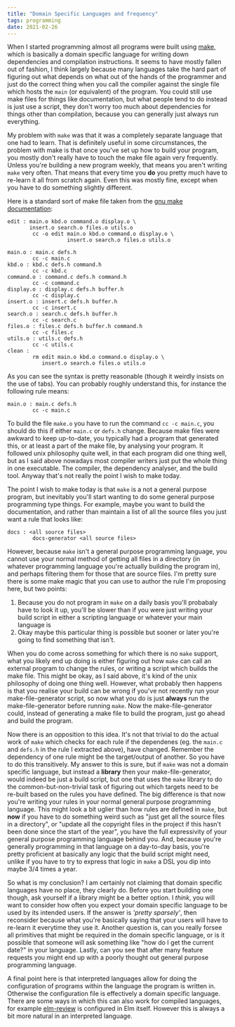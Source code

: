 ```yaml
---
title: "Domain Specific Languages and frequency"
tags: programming
date: 2021-02-26
---
```


When I started programming almost all programs were built using [make](https://www.gnu.org/software/make/), which is basically a domain specific language for writing down dependencies and compilation instructions. It seems to have mostly fallen out of fashion, I think largely because many languages take the hard part of figuring out what depends on what out of the hands of the programmer and just do the correct thing when you call the compiler against the single file which hosts the `main` (or equivalent) of the program. You could still use make files for things like documentation, but what people tend to do instead is just use a script, they don't worry too much about dependencies for things other than compilation, because you can generally just always run everything. 

My problem with `make` was that it was a completely separate language that one had to learn. That is definitely useful in some circumstances, the problem with make is that once you've set up how to build your program, you mostly don't really have to touch the make file again very frequently. Unless you're building a new program weekly, that means you aren't writing `make` very often. That means that every time you **do** you pretty much have to re-learn it all from scratch again. Even this was mostly fine, except when you have to do something slightly different.

Here is a standard sort of make file taken from the [gnu make documentation](https://www.gnu.org/software/make/manual/make.html):

```make
edit : main.o kbd.o command.o display.o \
       insert.o search.o files.o utils.o
        cc -o edit main.o kbd.o command.o display.o \
                   insert.o search.o files.o utils.o

main.o : main.c defs.h
        cc -c main.c
kbd.o : kbd.c defs.h command.h
        cc -c kbd.c
command.o : command.c defs.h command.h
        cc -c command.c
display.o : display.c defs.h buffer.h
        cc -c display.c
insert.o : insert.c defs.h buffer.h
        cc -c insert.c
search.o : search.c defs.h buffer.h
        cc -c search.c
files.o : files.c defs.h buffer.h command.h
        cc -c files.c
utils.o : utils.c defs.h
        cc -c utils.c
clean :
        rm edit main.o kbd.o command.o display.o \
           insert.o search.o files.o utils.o
```

As you can see the syntax is pretty reasonable (though it weirdly insists on the use of tabs). You can probably roughly understand this, for instance the following rule means:

```make
main.o : main.c defs.h
        cc -c main.c
```
To build the file `make.o` you have to run the command `cc -c main.c`, you should do this if either `main.c` or `defs.h` change. Because make files were awkward to keep up-to-date, you typically had a program that generated this, or at least a part of the make file, by analysing your program. It followed unix philosophy quite well, in that each program did one thing well, but as I said above nowadays most compiler writers just put the whole thing in one executable. The compiler, the dependency analyser, and the build tool. Anyway that's not really the point I wish to make today.

The point I wish to make today is that `make` is a not a general purpose program, but inevitably you'll start wanting to do some general purpose programming type things. For example, maybe you want to build the documentation, and rather than maintain a list of all the source files you just want a rule that looks like:

```make
docs : <all source files>
        docs-generator <all source files>
```
However, because `make` isn't a general purpose programming language, you cannot use your normal method of getting all files in a directory (in whatever programming language you're actually building the program in), and perhaps filtering them for those that are source files. I'm pretty sure there is some make magic that you can use to author the rule I'm proposing here, but two points:
1. Because you do not program in `make` on a daily basis you'll probabaly have to look it up, you'll be slower than if you were just writing your build script in either a scripting language or whatever your main language is
2. Okay maybe this particular thing is possible but sooner or later you're going to find something that isn't.

When you do come across something for which there is no `make` support, what you likely end up doing is either figuring out how `make` can call an external program to change the rules, or writing a script which builds the make file. This might be okay, as I said above, it's kind of the unix philosophy of doing one thing well. However, what probably then happens is that you realise your build can be wrong if you've not recently run your make-file-generator script, so now what you do is just **always** run the make-file-generator before running `make`. Now the make-file-generator could, instead of generating a make file to build the program, just go ahead and build the program.

Now there is an opposition to this idea. It's not that trivial to do the actual work of `make` which checks for each rule if the dependenes (eg. the `main.c` and `defs.h` in the rule I extracted above), have changed. Remember the dependency of one rule might be the target/output of another. So you have to do this transitively. My answer to this is sure, but if `make` was not a domain specific language, but instead a **library** then your make-file-generator, would indeed be just a build script, but one that uses the `make` library to do the common-but-non-trivial task of figuring out which targets need to be re-built based on the rules you have defined. The big difference is that now you're writing your rules in your normal general purpose programming language. This might look a bit uglier than how rules are defined in `make`, but **now** if you have to do something weird such as "just get all the source files in a directory", or "update all the copyright files in the project if this hasn't been done since the start of the year", you have the full expressivity of your general purpose programming language behind you. And, because you're generally programming in that language on a day-to-day basis, you're pretty proficient at basically any logic that the build script might need, unlike if you have to try to express that logic in `make` a DSL you dip into maybe 3/4 times a year. 



So what is my conclusion? I am certainly not claiming that domain specific languages have no place, they clearly do. Before you start building one though, ask yourself if a library might be a better option. I *think*, you will want to consider how often you expect your domain specific language to be used by its intended users. If the answer is *'pretty sparsely'*, then reconsider because what you're basically saying that your users will have to re-learn it everytime they use it. Another question is, can you really forsee all primitives that might be required in the domain specific language, or is it possible that someone will ask something like "how do I get the current date?" in your language. Lastly, can you see that after many feature requests you might end up with a poorly thought out general purpose programming language.

A final point here is that interpreted languages allow for doing the configuration of programs within the language the program is written in. Otherwise the configuration file is effectively a domain specific language. There are some ways in which this can also work for compiled languages, for example [elm-review](https://package.elm-lang.org/packages/jfmengels/elm-review/latest/) is configured in Elm itself. However this is always a bit more natural in an interpreted language.
